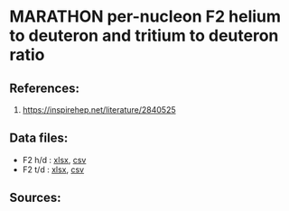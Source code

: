 # MARATHON per-nucleon F2 helium to deuteron and tritium to deuteron ratio

## References: 

1. https://inspirehep.net/literature/2840525

## Data files: 
  * F2 h/d     : [xlsx](../dataframe/10052.xlsx), [csv](../dataframe/csv/10052.csv)   
  * F2 t/d     : [xlsx](../dataframe/10053.xlsx), [csv](../dataframe/csv/10053.csv)   


## Sources:


